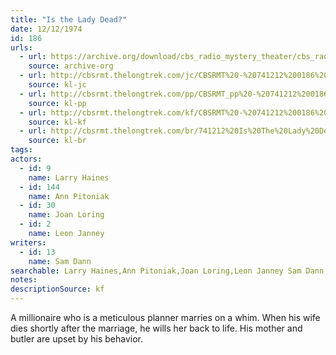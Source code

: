 ```yaml
---
title: "Is the Lady Dead?"
date: 12/12/1974
id: 186
urls: 
  - url: https://archive.org/download/cbs_radio_mystery_theater/cbs_radio_mystery_theater-0151-0200.zip/cbs_radio_mystery_theater-0151-0200%2Fcbsrmt_0186_is_the_lady_dead.mp3
    source: archive-org
  - url: http://cbsrmt.thelongtrek.com/jc/CBSRMT%20-%20741212%200186%20Is%20the%20Lady%20Dead%20vbr%20bm2%20-outro_jc.mp3
    source: kl-jc
  - url: http://cbsrmt.thelongtrek.com/pp/CBSRMT_pp%20-%20741212%200186%20Is%20the%20Lady%20Dead.mp3
    source: kl-pp
  - url: http://cbsrmt.thelongtrek.com/kf/CBSRMT%20-%20741212%200186%20Is%20The%20Lady%20Dead_kf.mp3
    source: kl-kf
  - url: http://cbsrmt.thelongtrek.com/br/741212%20Is%20The%20Lady%20Dead%20-%20WOR.mp3
    source: kl-br
tags: 
actors:  
  - id: 9
    name: Larry Haines  
  - id: 144
    name: Ann Pitoniak  
  - id: 30
    name: Joan Loring  
  - id: 2
    name: Leon Janney
writers:  
  - id: 13
    name: Sam Dann
searchable: Larry Haines,Ann Pitoniak,Joan Loring,Leon Janney Sam Dann
notes: 
descriptionSource: kf
---
```

A millionaire who is a meticulous planner marries on a whim. When his wife dies shortly after the marriage, he wills her back to life. His mother and butler are upset by his behavior.